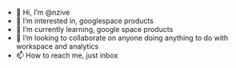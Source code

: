 - 👋 Hi, I’m @nzive
- 👀 I’m interested in, googlespace products
- 🌱 I’m currently learning, google space products
- 💞️ I’m looking to collaborate on anyone doing anything to do with workspace and analytics
- 📫 How to reach me, just inbox

<!---
nzive/nzive is a ✨ special ✨ repository because its `README.md` (this file) appears on your GitHub profile.
You can click the Preview link to take a look at your changes.
--->
